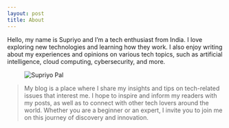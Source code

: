 ```yaml
---
layout: post
title: About
---
```


Hello, my name is Supriyo and I’m a tech enthusiast from India. I love exploring new technologies and learning how they work. I also enjoy writing about my experiences and opinions on various tech topics, such as artificial intelligence, cloud computing, cybersecurity, and more.



<figure>
  <img alt="Supriyo Pal" src="https://images.weserv.nl/?url=https://img-c.udemycdn.com/user/200_H/231869500_dd56.jpg&h=512&w=512&fit=cover&mask=circle&maxage=7d" />
</figure>


> My blog is a place where I share my insights and tips on tech-related issues that interest me. I hope to inspire and inform my readers with my posts, as well as to connect with other tech lovers around the world. Whether you are a beginner or an expert, I invite you to join me on this journey of discovery and innovation.
